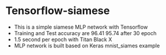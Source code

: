 # Tensorflow-siamese
* This is a simple siamese MLP network with Tensorflow
* Training and Test accuracy are 96.41 95.74 after 30 epoch 
* 1.5 second per epoch with Titan Black X 
* MLP network is built based on Keras mnist_siames example
